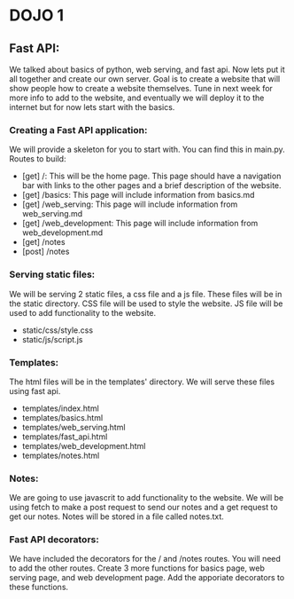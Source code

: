 # DOJO 1

## Fast API:
We talked about basics of python, web serving, and fast api. Now lets put it all together and create our own server.
Goal is to create a website that will show people how to create a website themselves. Tune in next week for more info
to add to the website, and eventually we will deploy it to the internet but for now lets start with the basics. 
### Creating a Fast API application:
We will provide a skeleton for you to start with. You can find this in main.py. Routes to build:
* [get] /: This will be the home page. This page should have a navigation bar with links to the other pages and a brief description of the website.
* [get] /basics: This page will include information from basics.md
* [get] /web_serving: This page will include information from web_serving.md
* [get] /web_development: This page will include information from web_development.md
* [get] /notes 
* [post] /notes

### Serving static files:
We will be serving 2 static files, a css file and a js file. These files will be in the static directory. 
CSS file will be used to style the website. JS file will be used to add functionality to the website.
* static/css/style.css
* static/js/script.js

### Templates:
The html files will be in the templates' directory. We will serve these files using fast api.
* templates/index.html
* templates/basics.html
* templates/web_serving.html
* templates/fast_api.html
* templates/web_development.html
* templates/notes.html

### Notes:
We are going to use javascrit to add functionality to the website. We will be using fetch to make a post request to send
our notes and a get request to get our notes. Notes will be stored in a file called notes.txt.


### Fast API decorators:
We have included the decorators for the / and /notes routes. You will need to add the other routes. Create 3 more functions
for basics page, web serving page, and web development page. Add the apporiate decorators to these functions. 


